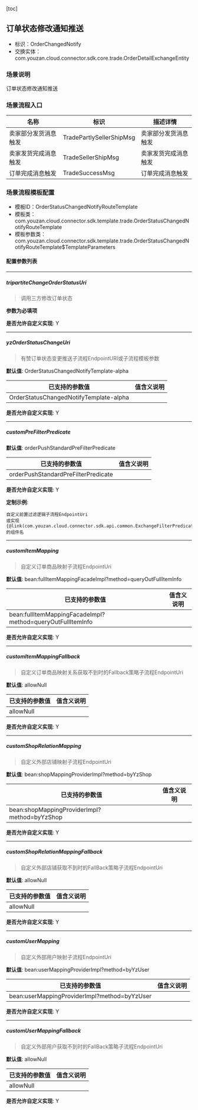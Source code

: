 [toc]

## 订单状态修改通知推送
- 标识：OrderChangedNotify
- 交换实体：com.youzan.cloud.connector.sdk.core.trade.OrderDetailExchangeEntity
### 场景说明
订单状态修改通知推送
### 场景流程入口

名称 | 标识 | 描述详情
---|---|---
卖家部分发货消息触发 | TradePartlySellerShipMsg | 卖家部分发货消息触发
卖家发货完成消息触发 | TradeSellerShipMsg | 卖家发货完成消息触发
订单完成消息触发 | TradeSuccessMsg | 订单完成消息触发

### 场景流程模板配置
- 模板ID：OrderStatusChangedNotifyRouteTemplate
- 模板类：com.youzan.cloud.connector.sdk.template.trade.OrderStatusChangedNotifyRouteTemplate
- 模板参数类：com.youzan.cloud.connector.sdk.template.trade.OrderStatusChangedNotifyRouteTemplate$TemplateParameters

#### 配置参数列表

---
##### tripartiteChangeOrderStatusUri
> 调用三方修改订单状态

**参数为必填项**


**是否允许自定义实现**: Y

---
##### yzOrderStatusChangeUri
> 有赞订单状态变更推送子流程EndpointURI或子流程模板参数

**默认值**: OrderStatusChangedNotifyTemplate-alpha

已支持的参数值 | 值含义说明
---|---
OrderStatusChangedNotifyTemplate-alpha | 

**是否允许自定义实现**: Y

---
##### customPreFilterPredicate
> 

**默认值**: orderPushStandardPreFilterPredicate

已支持的参数值 | 值含义说明
---|---
orderPushStandardPreFilterPredicate | 

**是否允许自定义实现**: Y


**定制示例**:
```
自定义前置过滤逻辑子流程EndpointUri
或实现{@link(com.youzan.cloud.connector.sdk.api.common.ExchangeFilterPredicate)}的组件名
```
---
##### customItemMapping
> 自定义订单商品映射子流程EndpointUri

**默认值**: bean:fullItemMappingFacadeImpl?method=queryOutFullItemInfo

已支持的参数值 | 值含义说明
---|---
bean:fullItemMappingFacadeImpl?method=queryOutFullItemInfo | 

**是否允许自定义实现**: Y

---
##### customItemMappingFallback
> 自定义订单商品映射关系获取不到时的Fallback策略子流程EndpointUri

**默认值**: allowNull

已支持的参数值 | 值含义说明
---|---
allowNull | 

**是否允许自定义实现**: Y

---
##### customShopRelationMapping
> 自定义外部店铺映射子流程EndpointUri

**默认值**: bean:shopMappingProviderImpl?method=byYzShop

已支持的参数值 | 值含义说明
---|---
bean:shopMappingProviderImpl?method=byYzShop | 

**是否允许自定义实现**: Y

---
##### customShopRelationMappingFallback
> 自定义外部店铺获取不到时的FallBack策略子流程EndpointUri

**默认值**: allowNull

已支持的参数值 | 值含义说明
---|---
allowNull | 

**是否允许自定义实现**: Y

---
##### customUserMapping
> 自定义外部用户映射子流程EndpointUri

**默认值**: bean:userMappingProviderImpl?method=byYzUser

已支持的参数值 | 值含义说明
---|---
bean:userMappingProviderImpl?method=byYzUser | 

**是否允许自定义实现**: Y

---
##### customUserMappingFallback
> 自定义外部用户获取不到时的FallBack策略子流程EndpointUri

**默认值**: allowNull

已支持的参数值 | 值含义说明
---|---
allowNull | 

**是否允许自定义实现**: Y


